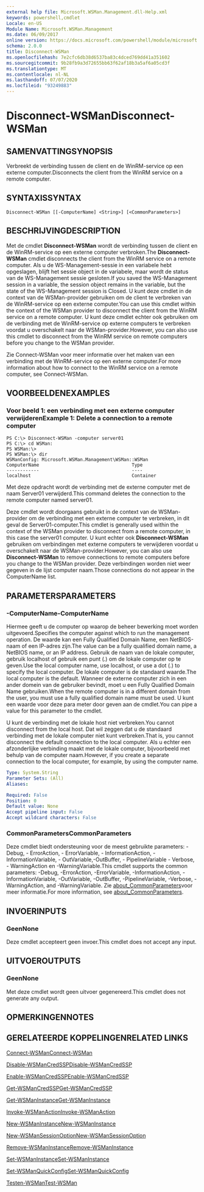 ```yaml
---
external help file: Microsoft.WSMan.Management.dll-Help.xml
keywords: powershell,cmdlet
Locale: en-US
Module Name: Microsoft.WSMan.Management
ms.date: 06/09/2017
online version: https://docs.microsoft.com/powershell/module/microsoft.wsman.management/disconnect-wsman?view=powershell-7.1&WT.mc_id=ps-gethelp
schema: 2.0.0
title: Disconnect-WSMan
ms.openlocfilehash: 7e2cfc6db38d6537ba83c4dced769dd41a351602
ms.sourcegitcommit: 9b28fb9a3d72655bb63f62af18b3a5af6a05cd3f
ms.translationtype: MT
ms.contentlocale: nl-NL
ms.lasthandoff: 07/07/2020
ms.locfileid: "93249883"
---
```

# <span data-ttu-id="d22e1-103">Disconnect-WSMan</span><span class="sxs-lookup"><span data-stu-id="d22e1-103">Disconnect-WSMan</span></span>

## <span data-ttu-id="d22e1-104">SAMENVATTING</span><span class="sxs-lookup"><span data-stu-id="d22e1-104">SYNOPSIS</span></span>
<span data-ttu-id="d22e1-105">Verbreekt de verbinding tussen de client en de WinRM-service op een externe computer.</span><span class="sxs-lookup"><span data-stu-id="d22e1-105">Disconnects the client from the WinRM service on a remote computer.</span></span>

## <span data-ttu-id="d22e1-106">SYNTAXIS</span><span class="sxs-lookup"><span data-stu-id="d22e1-106">SYNTAX</span></span>

```
Disconnect-WSMan [[-ComputerName] <String>] [<CommonParameters>]
```

## <span data-ttu-id="d22e1-107">BESCHRIJVING</span><span class="sxs-lookup"><span data-stu-id="d22e1-107">DESCRIPTION</span></span>
<span data-ttu-id="d22e1-108">Met de cmdlet **Disconnect-WSMan** wordt de verbinding tussen de client en de WinRM-service op een externe computer verbroken.</span><span class="sxs-lookup"><span data-stu-id="d22e1-108">The **Disconnect-WSMan** cmdlet disconnects the client from the WinRM service on a remote computer.</span></span>
<span data-ttu-id="d22e1-109">Als u de WS-Management-sessie in een variabele hebt opgeslagen, blijft het sessie object in de variabele, maar wordt de status van de WS-Management sessie gesloten.</span><span class="sxs-lookup"><span data-stu-id="d22e1-109">If you saved the WS-Management session in a variable, the session object remains in the variable, but the state of the WS-Management session is Closed.</span></span>
<span data-ttu-id="d22e1-110">U kunt deze cmdlet in de context van de WSMan-provider gebruiken om de client te verbreken van de WinRM-service op een externe computer.</span><span class="sxs-lookup"><span data-stu-id="d22e1-110">You can use this cmdlet within the context of the WSMan provider to disconnect the client from the WinRM service on a remote computer.</span></span>
<span data-ttu-id="d22e1-111">U kunt deze cmdlet echter ook gebruiken om de verbinding met de WinRM-service op externe computers te verbreken voordat u overschakelt naar de WSMan-provider.</span><span class="sxs-lookup"><span data-stu-id="d22e1-111">However, you can also use this cmdlet to disconnect from the WinRM service on remote computers before you change to the WSMan provider.</span></span>

<span data-ttu-id="d22e1-112">Zie Connect-WSMan voor meer informatie over het maken van een verbinding met de WinRM-service op een externe computer.</span><span class="sxs-lookup"><span data-stu-id="d22e1-112">For more information about how to connect to the WinRM service on a remote computer, see Connect-WSMan.</span></span>

## <span data-ttu-id="d22e1-113">VOORBEELDEN</span><span class="sxs-lookup"><span data-stu-id="d22e1-113">EXAMPLES</span></span>

### <span data-ttu-id="d22e1-114">Voor beeld 1: een verbinding met een externe computer verwijderen</span><span class="sxs-lookup"><span data-stu-id="d22e1-114">Example 1: Delete a connection to a remote computer</span></span>

```
PS C:\> Disconnect-WSMan -computer server01
PS C:\> cd WSMan:
PS WSMan:\>
PS WSMan:\> dir
WSManConfig: Microsoft.WSMan.Management\WSMan::WSMan
ComputerName                                  Type
------------                                  ----
localhost                                     Container
```

<span data-ttu-id="d22e1-115">Met deze opdracht wordt de verbinding met de externe computer met de naam Server01 verwijderd.</span><span class="sxs-lookup"><span data-stu-id="d22e1-115">This command deletes the connection to the remote computer named server01.</span></span>

<span data-ttu-id="d22e1-116">Deze cmdlet wordt doorgaans gebruikt in de context van de WSMan-provider om de verbinding met een externe computer te verbreken, in dit geval de Server01-computer.</span><span class="sxs-lookup"><span data-stu-id="d22e1-116">This cmdlet is generally used within the context of the WSMan provider to disconnect from a remote computer, in this case the server01 computer.</span></span>
<span data-ttu-id="d22e1-117">U kunt echter ook **Disconnect-WSMan** gebruiken om verbindingen met externe computers te verwijderen voordat u overschakelt naar de WSMan-provider.</span><span class="sxs-lookup"><span data-stu-id="d22e1-117">However, you can also use **Disconnect-WSMan** to remove connections to remote computers before you change to the WSMan provider.</span></span>
<span data-ttu-id="d22e1-118">Deze verbindingen worden niet weer gegeven in de lijst computer naam.</span><span class="sxs-lookup"><span data-stu-id="d22e1-118">Those connections do not appear in the ComputerName list.</span></span>

## <span data-ttu-id="d22e1-119">PARAMETERS</span><span class="sxs-lookup"><span data-stu-id="d22e1-119">PARAMETERS</span></span>

### <span data-ttu-id="d22e1-120">-ComputerName</span><span class="sxs-lookup"><span data-stu-id="d22e1-120">-ComputerName</span></span>
<span data-ttu-id="d22e1-121">Hiermee geeft u de computer op waarop de beheer bewerking moet worden uitgevoerd.</span><span class="sxs-lookup"><span data-stu-id="d22e1-121">Specifies the computer against which to run the management operation.</span></span>
<span data-ttu-id="d22e1-122">De waarde kan een Fully Qualified Domain Name, een NetBIOS-naam of een IP-adres zijn.</span><span class="sxs-lookup"><span data-stu-id="d22e1-122">The value can be a fully qualified domain name, a NetBIOS name, or an IP address.</span></span>
<span data-ttu-id="d22e1-123">Gebruik de naam van de lokale computer, gebruik localhost of gebruik een punt (.) om de lokale computer op te geven.</span><span class="sxs-lookup"><span data-stu-id="d22e1-123">Use the local computer name, use localhost, or use a dot (.) to specify the local computer.</span></span>
<span data-ttu-id="d22e1-124">De lokale computer is de standaard waarde.</span><span class="sxs-lookup"><span data-stu-id="d22e1-124">The local computer is the default.</span></span>
<span data-ttu-id="d22e1-125">Wanneer de externe computer zich in een ander domein van de gebruiker bevindt, moet u een Fully Qualified Domain Name gebruiken.</span><span class="sxs-lookup"><span data-stu-id="d22e1-125">When the remote computer is in a different domain from the user, you must use a fully qualified domain name must be used.</span></span>
<span data-ttu-id="d22e1-126">U kunt een waarde voor deze para meter door geven aan de cmdlet.</span><span class="sxs-lookup"><span data-stu-id="d22e1-126">You can pipe a value for this parameter to the cmdlet.</span></span>

<span data-ttu-id="d22e1-127">U kunt de verbinding met de lokale host niet verbreken.</span><span class="sxs-lookup"><span data-stu-id="d22e1-127">You cannot disconnect from the local host.</span></span>
<span data-ttu-id="d22e1-128">Dat wil zeggen dat u de standaard verbinding met de lokale computer niet kunt verbreken.</span><span class="sxs-lookup"><span data-stu-id="d22e1-128">That is, you cannot disconnect the default connection to the local computer.</span></span>
<span data-ttu-id="d22e1-129">Als u echter een afzonderlijke verbinding maakt met de lokale computer, bijvoorbeeld met behulp van de computer naam.</span><span class="sxs-lookup"><span data-stu-id="d22e1-129">However, if you create a separate connection to the local computer, for example, by using the computer name.</span></span>

```yaml
Type: System.String
Parameter Sets: (All)
Aliases:

Required: False
Position: 0
Default value: None
Accept pipeline input: False
Accept wildcard characters: False
```

### <span data-ttu-id="d22e1-130">CommonParameters</span><span class="sxs-lookup"><span data-stu-id="d22e1-130">CommonParameters</span></span>
<span data-ttu-id="d22e1-131">Deze cmdlet biedt ondersteuning voor de meest gebruikte parameters: -Debug, - ErrorAction, - ErrorVariable, - InformationAction, -InformationVariable, - OutVariable,-OutBuffer, - PipelineVariable - Verbose, - WarningAction en -WarningVariable.</span><span class="sxs-lookup"><span data-stu-id="d22e1-131">This cmdlet supports the common parameters: -Debug, -ErrorAction, -ErrorVariable, -InformationAction, -InformationVariable, -OutVariable, -OutBuffer, -PipelineVariable, -Verbose, -WarningAction, and -WarningVariable.</span></span> <span data-ttu-id="d22e1-132">Zie [about_CommonParameters](https://go.microsoft.com/fwlink/?LinkID=113216)voor meer informatie.</span><span class="sxs-lookup"><span data-stu-id="d22e1-132">For more information, see [about_CommonParameters](https://go.microsoft.com/fwlink/?LinkID=113216).</span></span>

## <span data-ttu-id="d22e1-133">INVOER</span><span class="sxs-lookup"><span data-stu-id="d22e1-133">INPUTS</span></span>

### <span data-ttu-id="d22e1-134">Geen</span><span class="sxs-lookup"><span data-stu-id="d22e1-134">None</span></span>
<span data-ttu-id="d22e1-135">Deze cmdlet accepteert geen invoer.</span><span class="sxs-lookup"><span data-stu-id="d22e1-135">This cmdlet does not accept any input.</span></span>

## <span data-ttu-id="d22e1-136">UITVOER</span><span class="sxs-lookup"><span data-stu-id="d22e1-136">OUTPUTS</span></span>

### <span data-ttu-id="d22e1-137">Geen</span><span class="sxs-lookup"><span data-stu-id="d22e1-137">None</span></span>
<span data-ttu-id="d22e1-138">Met deze cmdlet wordt geen uitvoer gegenereerd.</span><span class="sxs-lookup"><span data-stu-id="d22e1-138">This cmdlet does not generate any output.</span></span>

## <span data-ttu-id="d22e1-139">OPMERKINGEN</span><span class="sxs-lookup"><span data-stu-id="d22e1-139">NOTES</span></span>

## <span data-ttu-id="d22e1-140">GERELATEERDE KOPPELINGEN</span><span class="sxs-lookup"><span data-stu-id="d22e1-140">RELATED LINKS</span></span>

[<span data-ttu-id="d22e1-141">Connect-WSMan</span><span class="sxs-lookup"><span data-stu-id="d22e1-141">Connect-WSMan</span></span>](Connect-WSMan.md)

[<span data-ttu-id="d22e1-142">Disable-WSManCredSSP</span><span class="sxs-lookup"><span data-stu-id="d22e1-142">Disable-WSManCredSSP</span></span>](Disable-WSManCredSSP.md)

[<span data-ttu-id="d22e1-143">Enable-WSManCredSSP</span><span class="sxs-lookup"><span data-stu-id="d22e1-143">Enable-WSManCredSSP</span></span>](Enable-WSManCredSSP.md)

[<span data-ttu-id="d22e1-144">Get-WSManCredSSP</span><span class="sxs-lookup"><span data-stu-id="d22e1-144">Get-WSManCredSSP</span></span>](Get-WSManCredSSP.md)

[<span data-ttu-id="d22e1-145">Get-WSManInstance</span><span class="sxs-lookup"><span data-stu-id="d22e1-145">Get-WSManInstance</span></span>](Get-WSManInstance.md)

[<span data-ttu-id="d22e1-146">Invoke-WSManAction</span><span class="sxs-lookup"><span data-stu-id="d22e1-146">Invoke-WSManAction</span></span>](Invoke-WSManAction.md)

[<span data-ttu-id="d22e1-147">New-WSManInstance</span><span class="sxs-lookup"><span data-stu-id="d22e1-147">New-WSManInstance</span></span>](New-WSManInstance.md)

[<span data-ttu-id="d22e1-148">New-WSManSessionOption</span><span class="sxs-lookup"><span data-stu-id="d22e1-148">New-WSManSessionOption</span></span>](New-WSManSessionOption.md)

[<span data-ttu-id="d22e1-149">Remove-WSManInstance</span><span class="sxs-lookup"><span data-stu-id="d22e1-149">Remove-WSManInstance</span></span>](Remove-WSManInstance.md)

[<span data-ttu-id="d22e1-150">Set-WSManInstance</span><span class="sxs-lookup"><span data-stu-id="d22e1-150">Set-WSManInstance</span></span>](Set-WSManInstance.md)

[<span data-ttu-id="d22e1-151">Set-WSManQuickConfig</span><span class="sxs-lookup"><span data-stu-id="d22e1-151">Set-WSManQuickConfig</span></span>](Set-WSManQuickConfig.md)

[<span data-ttu-id="d22e1-152">Testen-WSMan</span><span class="sxs-lookup"><span data-stu-id="d22e1-152">Test-WSMan</span></span>](Test-WSMan.md)

